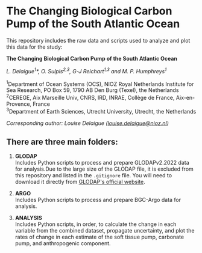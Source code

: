 # The Changing Biological Carbon Pump of the South Atlantic Ocean

This repository includes the raw data and scripts used to analyze and plot this data for the study:

**The Changing Biological Carbon Pump of the South Atlantic Ocean**

*L. Delaigue<sup>1</sup>\*, O. Sulpis<sup>2,3</sup>, G-J Reichart<sup>1,3</sup> and M. P. Humphreys<sup>1</sup>*

<sup>1</sup>Department of Ocean Systems (OCS), NIOZ Royal Netherlands Institute for Sea Research, PO Box 59, 1790 AB Den Burg (Texel), the Netherlands  
<sup>2</sup>CEREGE, Aix Marseille Univ, CNRS, IRD, INRAE, Collège de France, Aix-en-Provence, France  
<sup>3</sup>Department of Earth Sciences, Utrecht University, Utrecht, the Netherlands

*Corresponding author: Louise Delaigue ([louise.delaigue@nioz.nl](mailto:louise.delaigue@nioz.nl))*

## There are three main folders:
1. **GLODAP**  
   Includes Python scripts to process and prepare GLODAPv2.2022 data for analysis.Due to the large size of the GLODAP file, it is excluded from this repository and listed in the `.gitignore` file. You will need to download it directly from [GLODAP's official website](https://www.glodap.info).
   
3. **ARGO**  
   Includes Python scripts to process and prepare BGC-Argo data for analysis.

4. **ANALYSIS**  
   Includes Python scripts, in order, to calculate the change in each variable from the combined dataset, propagate uncertainty, and plot the rates of change in each estimate of the soft tissue pump, carbonate pump, and anthropogenic component.
